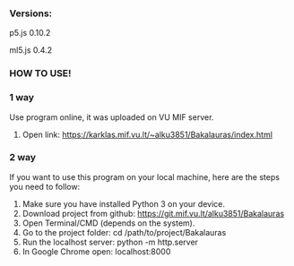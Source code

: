 ###   Versions:  ###
p5.js 0.10.2

ml5.js 0.4.2

### HOW TO USE! ###
###   1 way   ###
Use program online, it was uploaded on VU MIF server.
1. Open link: https://karklas.mif.vu.lt/~alku3851/Bakalauras/index.html 


###   2 way   ###
If you want to use this program on your local machine, here are the steps you need to follow:
1. Make sure you have installed Python 3 on your device.
2. Download project from github: https://git.mif.vu.lt/alku3851/Bakalauras
3. Open Terminal/CMD (depends on the system). 
4. Go to the project folder: cd /path/to/project/Bakalauras
5. Run the localhost server: python -m http.server 
6. In Google Chrome open: localhost:8000
